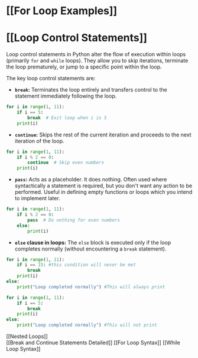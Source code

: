 # [[For Loop Examples]]
# [[Loop Control Statements]] 
Loop control statements in Python alter the flow of execution within loops (primarily `for` and `while` loops).  They allow you to skip iterations, terminate the loop prematurely, or jump to a specific point within the loop.

The key loop control statements are:

* **`break`:** Terminates the loop entirely and transfers control to the statement immediately following the loop.

```python
for i in range(1, 11):
    if i == 5:
        break  # Exit loop when i is 5
    print(i) 
```

* **`continue`:** Skips the rest of the current iteration and proceeds to the next iteration of the loop.

```python
for i in range(1, 11):
    if i % 2 == 0:
        continue  # Skip even numbers
    print(i)
```

* **`pass`:** Acts as a placeholder. It does nothing.  Often used where syntactically a statement is required, but you don't want any action to be performed.  Useful in defining empty functions or loops which you intend to implement later.

```python
for i in range(1, 11):
    if i % 2 == 0:
        pass  # Do nothing for even numbers
    else:
        print(i)
```

* **`else` clause in loops:** The `else` block is executed only if the loop completes normally (without encountering a `break` statement).

```python
for i in range(1, 11):
    if i == 15: #this condition will never be met
        break
    print(i)
else:
    print("Loop completed normally") #This will always print

for i in range(1, 11):
    if i == 5:
        break
    print(i)
else:
    print("Loop completed normally") #This will not print

```

[[Nested Loops]]  
[[Break and Continue Statements Detailed]]
[[For Loop Syntax]]
[[While Loop Syntax]]

